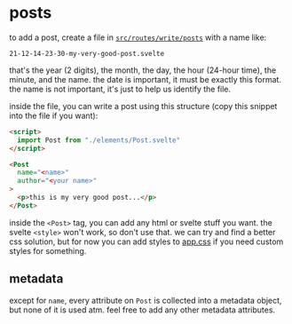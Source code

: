 # posts

to add a post, create a file in [`src/routes/write/posts`](/src/routes/write/posts) with a name like:

```
21-12-14-23-30-my-very-good-post.svelte
```

that's the year (2 digits), the month, the day, the hour (24-hour time), the minute, and the name. the date is important, it must be exactly this format. the name is not important, it's just to help us identify the file.

inside the file, you can write a post using this structure (copy this snippet into the file if you want):

```html
<script>
  import Post from "./elements/Post.svelte"
</script>

<Post
  name="<name>"
  author="<your name>"
>
  <p>this is my very good post...</p>
</Post>
```

inside the `<Post>` tag, you can add any html or svelte stuff you want. the svelte `<style>` won't work, so don't use that. we can try and find a better css solution, but for now you can add styles to [app.css](/static/app.css) if you need custom styles for something.

## metadata

except for `name`, every attribute on `Post` is collected into a metadata object, but none of it is used atm. feel free to add any other metadata attributes.
